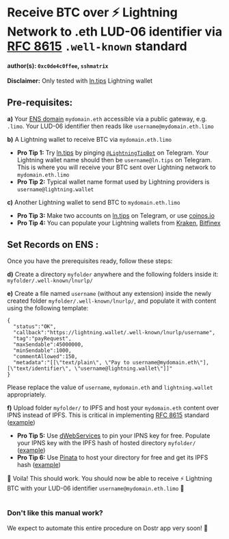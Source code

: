 # Receive BTC over ⚡ Lightning Network to .eth LUD-06 identifier via [RFC 8615](https://www.rfc-editor.org/rfc/rfc8615) `.well-known` standard

#### author(s): `0xc0de4c0ffee`, `sshmatrix`

**Disclaimer:** Only tested with [ln.tips](https://ln.tips) Lightning wallet

## Pre-requisites:

**a)** Your [ENS domain](https://ens.domains) `mydomain.eth` accessible via a public gateway, e.g. `.limo`. Your LUD-06 identifier then reads like `username@mydomain.eth.limo`

**b)** A Lightning wallet to receive BTC via `mydomain.eth.limo`

- **Pro Tip 1:** Try [ln.tips](https://ln.tips) by pinging [`@LightningTipBot`](https://telegram.im/@lightningtipbot) on Telegram. Your Lightning wallet name should then be `username@ln.tips` on Telegram. This is where you will receive your BTC sent over Lightning network to `mydomain.eth.limo`
- **Pro Tip 2:** Typical wallet name format used by Lightning providers is `username@lightning.wallet`

**c)** Another Lightning wallet to send BTC to `mydomain.eth.limo`

- **Pro Tip 3:** Make two accounts on [ln.tips](https://ln.tips) on Telegram, or use [coinos.io](https://coinos.io)
- **Pro Tip 4:** You can populate your Lightning wallets from [Kraken](https://www.kraken.com/), [Bitfinex](https://www.bitfinex.com/)

## Set Records on ENS :

Once you have the prerequisites ready, follow these steps:

**d)** Create a directory `myfolder` anywhere and the following folders inside it: `myfolder/.well-known/lnurlp/`

**e)** Create a file named `username` (without any extension) inside the newly created folder `myfolder/.well-known/lnurlp/`, and populate it with content using the following template:

```
{
  "status":"OK",
  "callback":"https://lightning.wallet/.well-known/lnurlp/username",
  "tag":"payRequest",
  "maxSendable":45000000,
  "minSendable":1000,
  "commentAllowed":150,
  "metadata":"[[\"text/plain\", \"Pay to username@mydomain.eth\"], [\"text/identifier\", \"username@lightning.wallet\"]]"
}
```

Please replace the value of `username`, `mydomain.eth` and `lightning.wallet` appropriately.

**f)** Upload folder `myfolder/` to IPFS and host your `mydomain.eth` content over IPNS instead of IPFS. This is critical in implementing [RFC 8615](https://www.rfc-editor.org/rfc/rfc8615) standard ([example](https://raw.githubusercontent.com/dostr-eth/resources/main/extra/flow.png))

- **Pro Tip 5:** Use [dWebServices](https://dwebservices.xyz) to pin your IPNS key for free. Populate your IPNS key with the IPFS hash of hosted directory `myfolder/` ([example](https://raw.githubusercontent.com/dostr-eth/resources/main/extra/dWebServices.png))
- **Pro Tip 6:** Use [Pinata](https://pinata.cloud) to host your directory for free and get its IPFS hash ([example](https://raw.githubusercontent.com/dostr-eth/resources/main/extra/pinata.png))

🥳 Voila! This should work. You should now be able to receive ⚡ Lightning BTC with your LUD-06 identifier `username@mydomain.eth.limo` 🎉

#
### Don't like this manual work?
We expect to automate this entire procedure on Dostr app very soon! 🤞
